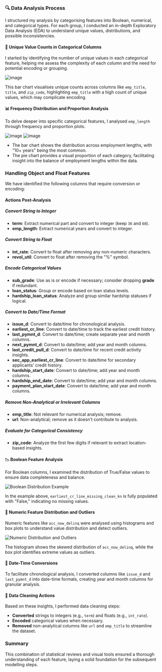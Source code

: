 ### 🔍 Data Analysis Process

I structured my analysis by categorising features into Boolean, numerical, and categorical types. For each group, I conducted an in-depth Exploratory Data Analysis (EDA) to understand unique values, distributions, and possible inconsistencies.

#### 🧪 Unique Value Counts in Categorical Columns
I started by identifying the number of unique values in each categorical feature, helping me assess the complexity of each column and the need for potential encoding or grouping.

![image](https://github.com/user-attachments/assets/e3a100c0-a8d3-4d5e-aaeb-8de5af6917cd)

This bar chart visualises unique counts across columns like `emp_title`, `title`, and `zip_code`, highlighting `emp_title` with a high count of unique values, which may complicate encoding.

#### 📊 Frequency Distribution and Proportion Analysis
To delve deeper into specific categorical features, I analysed `emp_length` through frequency and proportion plots.

![image](https://github.com/user-attachments/assets/d9e1147e-51ae-4b16-9697-128b25a351ff) 
![image](https://github.com/user-attachments/assets/c48ec637-09a0-484d-b703-5c78ba148b15)

- The bar chart shows the distribution across employment lengths, with "10+ years" being the most common.
- The pie chart provides a visual proportion of each category, facilitating insight into the balance of employment lengths within the data.

### Handling Object and Float Features

We have identified the following columns that require conversion or encoding:

#### Actions Post-Analysis

##### Convert String to Integer
- **term**: Extract numerical part and convert to integer (keep `36` and `60`).
- **emp_length**: Extract numerical years and convert to integer.

##### Convert String to Float
- **int_rate**: Convert to float after removing any non-numeric characters.
- **revol_util**: Convert to float after removing the "%" symbol.

##### Encode Categorical Values
- **sub_grade**: Use as is or encode if necessary; consider dropping **grade** if redundant.
- **loan_status**: Group or encode based on loan status levels.
- **hardship_loan_status**: Analyze and group similar hardship statuses if logical.

##### Convert to Date/Time Format
- **issue_d**: Convert to date/time for chronological analysis.
- **earliest_cr_line**: Convert to date/time to track the earliest credit history.
- **last_pymnt_d**: Convert to date/time; create separate year and month columns.
- **next_pymnt_d**: Convert to date/time; add year and month columns.
- **last_credit_pull_d**: Convert to date/time for recent credit activity insights.
- **sec_app_earliest_cr_line**: Convert to date/time for secondary applicants’ credit history.
- **hardship_start_date**: Convert to date/time; add year and month columns.
- **hardship_end_date**: Convert to date/time; add year and month columns.
- **payment_plan_start_date**: Convert to date/time; add year and month columns.

##### Remove Non-Analytical or Irrelevant Columns
- **emp_title**: Not relevant for numerical analysis; remove.
- **url**: Non-analytical; remove as it doesn’t contribute to analysis.

##### Evaluate for Categorical Consistency
- **zip_code**: Analyze the first few digits if relevant to extract location-based insights.


#### 📉 Boolean Feature Analysis
For Boolean columns, I examined the distribution of True/False values to ensure data completeness and balance.

![Boolean Distribution Example](boolean_distribution.png)

In the example above, `earliest_cr_line_missing_clean_kn` is fully populated with "False," indicating no missing values.

#### 📐 Numeric Feature Distribution and Outliers
Numeric features like `acc_now_delinq` were analysed using histograms and box plots to understand value distribution and detect outliers.

![Numeric Distribution and Outliers](numeric_distribution_outliers.png)

The histogram shows the skewed distribution of `acc_now_delinq`, while the box plot identifies extreme values as outliers.

#### 📅 Date-Time Conversions
To facilitate chronological analysis, I converted columns like `issue_d` and `last_pymnt_d` into date-time formats, creating year and month columns for granular analysis.

#### 🧹 Data Cleaning Actions
Based on these insights, I performed data cleaning steps:
- **Converted** strings to integers (e.g., `term`) and floats (e.g., `int_rate`).
- **Encoded** categorical values when necessary.
- **Removed** non-analytical columns like `url` and `emp_title` to streamline the dataset.

### Summary
This combination of statistical reviews and visual tools ensured a thorough understanding of each feature, laying a solid foundation for the subsequent modelling steps.
